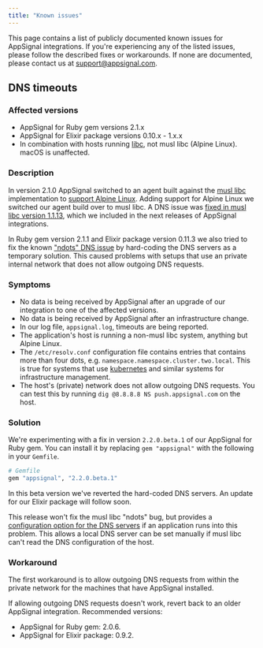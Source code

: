 ```yaml
---
title: "Known issues"
---
```


This page contains a list of publicly documented known issues for AppSignal
integrations. If you're experiencing any of the listed issues, please follow
the described fixes or workarounds. If none are documented, please contact us
at [support@appsignal.com](mailto:support@appsignal.com).

## DNS timeouts

### Affected versions

- AppSignal for Ruby gem versions 2.1.x
- AppSignal for Elixir package versions 0.10.x - 1.x.x
- In combination with hosts running [libc], not musl libc (Alpine Linux).
  macOS is unaffected.

### Description

In version 2.1.0 AppSignal switched to an agent built against the [musl
libc][musl] implementation to [support Alpine Linux][blog-gem-2.1]. Adding
support for Alpine Linux we switched our agent build over to musl libc. A DNS
issue was [fixed in musl libc version 1.1.13][musl-faq-dns], which we included
in the next releases of AppSignal integrations.

In Ruby gem version 2.1.1 and Elixir package version 0.11.3 we also tried to
fix the known ["ndots" DNS issue][musl-faq-dns] by hard-coding the DNS servers
as a temporary solution. This caused problems with setups that use an private
internal network that does not allow outgoing DNS requests.

### Symptoms

- No data is being received by AppSignal after an upgrade of our integration to
  one of the affected versions.
- No data is being received by AppSignal after an infrastructure change.
- In our log file, `appsignal.log`, timeouts are being reported.
- The application's host is running a non-musl libc system, anything but Alpine
  Linux.
- The `/etc/resolv.conf` configuration file contains entries that contains more
  than four dots, e.g. `namespace.namespace.cluster.two.local`. This is true
  for systems that use [kubernetes] and similar systems for infrastructure
  management.
- The host's (private) network does not allow outgoing DNS requests. You can
  test this by running `dig @8.8.8.8 NS push.appsignal.com` on the host.

### Solution

We're experimenting with a fix in version `2.2.0.beta.1` of our AppSignal for
Ruby gem. You can install it by replacing `gem "appsignal"` with the following
in your `Gemfile`.

```ruby
# Gemfile
gem "appsignal", "2.2.0.beta.1"
```

In this beta version we've reverted the hard-coded DNS servers. An update for
our Elixir package will follow soon.

This release won't fix the musl libc "ndots" bug, but provides a [configuration
option for the DNS
servers](/ruby/configuration/options.html#appsignal_dns_servers-dns_servers) if
an application runs into this problem. This allows a local DNS server can be
set manually if musl libc can't read the DNS configuration of the host.

### Workaround

The first workaround is to allow outgoing DNS requests from within the private
network for the machines that have AppSignal installed.

If allowing outgoing DNS requests doesn't work, revert back to an older
AppSignal integration. Recommended versions:

- AppSignal for Ruby gem: 2.0.6.
- AppSignal for Elixir package: 0.9.2.

[blog-gem-2.1]: http://blog.appsignal.com/2017/01/31/gem-2-1.html
[libc]: https://www.gnu.org/software/libc/
[musl]: https://www.musl-libc.org/
[musl-faq-dns]: http://wiki.musl-libc.org/wiki/Functional_differences_from_glibc#Name_Resolver_.2F_DNS
[kubernetes]: https://kubernetes.io/
